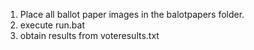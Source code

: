1. Place all ballot paper images in the balotpapers folder.
2. execute run.bat
3. obtain results from voteresults.txt